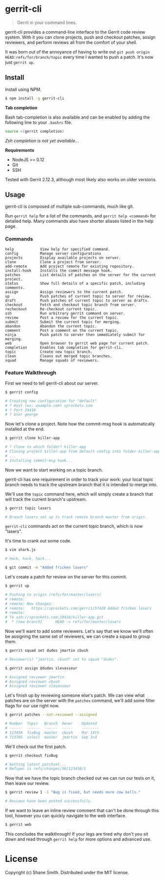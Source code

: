 # gerrit-cli

> Gerrit in your command lines.

gerrit-cli provides a command-line interface to the Gerrit code review system.
With it you can clone projects, push and checkout patches, assign reviewers,
and perform reviews all from the comfort of your shell.

It was born out of the annoyance of having to write out `git push origin
HEAD:refs/for/branch/topic` every time I wanted to push a patch. It's now just
`gerrit up`.


## Install

Install using NPM.

```sh
$ npm install -g gerrit-cli
```


**Tab completion**

Bash tab-completion is also available and can be enabled by adding the following
line to your `.bashrc` file.

```sh
source <(gerrit completion)
```
_Zsh completion is not yet available..._

**Requirements**

- NodeJS >= 0.12
- Git
- SSH

Tested with Gerrit 2.12.3, although most likely also works on older versions.


## Usage

gerrit-cli is composed of multiple sub-commands, much like git.

Run `gerrit help` for a list of the commands, and `gerrit help <command>` for
detailed help. Many commands also have shorter aliases listed in the help page.

### Commands

```
help            View help for specified command.
config          Manage server configurations
projects        Display available projects on server.
clone           Clone a project from server.
add-remote      Add project remote for existing repository.
install-hook    Installs the commit message hook.
patches         List details of patches on the server for the current project.
status          Show full details of a specific patch, including comments.
assign          Assign reviewers to the current patch.
up              Push patches of current topic to server for review.
draft           Push patches of current topic to server as drafts.
checkout        Fetch and checkout topic branch from server.
recheckout      Re-checkout current topic.
ssh             Run arbitrary gerrit command on server.
review          Post a review for the current topic.
submit          Submit the current topic for merging.
abandon         Abandon the current topic.
comment         Post a comment on the current topic.
ninja           Push patch to server then immediately submit for merging.
web             Open browser to gerrit web page for current patch.
completion      Enables tab completion for gerrit-cli.
topic           Create new topic branch.
clean           Cleans out merged topic branches.
squad           Manage squads of reviewers.
```


### Feature Walkthrough

First we need to tell gerrit-cli about our server.

```sh
$ gerrit config

# Creating new configuration for "default"
# ? Host (ex: example.com) sprockets.com
# ? Port 29418
# ? User george
```

Now let's clone a project. Note how the commit-msg hook is automatically
installed at the end.

```sh
$ gerrit clone killer-app

# ? Clone to which folder? killer-app
# Cloning project killer-app from default config into folder killer-app...
# ...
# Installing commit-msg hook...
```

Now we want to start working on a topic branch. 

gerrit-cli has one requirement in order to track your work: your local topic
branch needs to track the upstream branch that it is intended to merge
into.

We'll use the `topic` command here, which will simply create a branch that will
track the current branch's upstream.

```sh
$ gerrit topic lasers

# Branch lasers set up to track remote branch master from origin.
```

`gerrit-cli` commands act on the current topic branch, which is now "lasers".

It's time to crank out some code.

```sh
$ vim shark.js

# Hack, hack, hack...

$ git commit -m "Added fricken lasers"
```

Let's create a patch for review on the server for this commit.

```sh
$ gerrit up

# Pushing to origin (refs/for/master/lasers)
# remote:
# remote: New Changes:
# remote:   https://sprockets.com/gerrit/57420 Added fricken lasers
# remote:
# To ssh://sprockets.com:29418/killer-app.git
#  * [new branch]      HEAD -> refs/for/master/lasers
```

Now we'll want to add some reviewers. Let's say that we know we'll often be
assigning the same set of reviewers, we can create a squad to group them.

```sh
$ gerrit squad set dudes jmartin cbush

# Reviewer(s) "jmartin, cbush" set to squad "dudes".

$ gerrit assign @dudes slevasseur

# Assigned reviewer jmartin
# Assigned reviewer cbush
# Assigned reviewer slevasseur
```

Let's finish up by reviewing someone else's patch. We can view what patches are
on the server with the `patches` command, we'll add some filter flags for our
use right now.

```sh
$ gerrit patches --not-reviewed --assigned

# Number  Topic   Branch  Owner    Updated 
# ------  ------  ------  -----    --------
# 123456  fixBug  master  cbush    Mar 14th
# 713705  soleil  master  jmartin  Sep 3rd
```

We'll check out the first patch.

```sh
$ gerrit checkout fixBug

# Getting latest patchset...
# Refspec is refs/changes/56/123456/1
```

Now that we have the topic branch checked out we can run our tests on it, then
leave our review.

```sh
$ gerrit review 1 -1 "Bug is fixed, but needs more cow bells."

# Reviews have been posted successfully.
```

If we want to leave an inline review comment that can't be done through this
tool, however you can quickly navigate to the web interface.

```sh
$ gerrit web
```

This concludes the walkthrough! If your legs are tired why don't you sit down
and read through `gerrit help` for more options and advanced use.


# License

Copyright (c) Shane Smith. Distributed under the MIT license.

